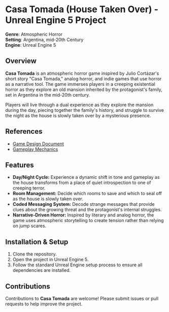 
# Casa Tomada (House Taken Over) - Unreal Engine 5 Project

**Genre**: Atmospheric Horror  
**Setting**: Argentina, mid-20th Century  
**Engine**: Unreal Engine 5

## Overview

**Casa Tomada** is an atmospheric horror game inspired by Julio Cortázar's short story "Casa Tomada," analog horror, and indie games that use horror as a narrative tool. The game immerses players in a creeping existential horror as they explore an old mansion inherited by the protagonist's family, set in Argentina in the mid-20th century.

Players will live through a dual experience as they explore the mansion during the day, piecing together the family's history, and struggle to survive the night as the house is slowly taken over by a mysterious presence.

## References
- [Game Design Document](https://www.figma.com/board/kwRdXrBH2cBnS1sW9b1yRA/Casa-tomada?node-id=0-1&t=jjUNoIW4lofQBJ6X-1)
- [Gameplay Mechanics](https://www.notion.so/Mec-nicas-36d1033af82340bdb3c1aba540348f9b?pvs=21)

## Features
- **Day/Night Cycle:** Experience a dynamic shift in tone and gameplay as the house transforms from a place of quiet introspection to one of creeping terror.
- **Room Management:** Decide which rooms to save and which to seal off as the house is slowly taken over.
- **Coded Messaging System:** Decode strange messages that provide clues about the growing threat and the protagonist's internal struggles.
- **Narrative-Driven Horror:** Inspired by literary and analog horror, the game uses atmospheric storytelling to create tension rather than relying on jump scares.

## Installation & Setup
1. Clone the repository.
2. Open the project in Unreal Engine 5.
3. Follow the standard Unreal Engine setup process to ensure all dependencies are installed.

## Contributions
Contributions to **Casa Tomada** are welcome! Please submit issues or pull requests to help improve the project.

